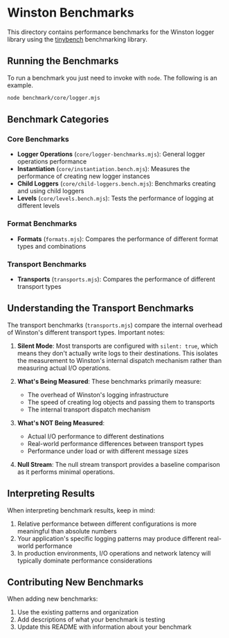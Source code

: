 # Winston Benchmarks

This directory contains performance benchmarks for the Winston logger library using the [tinybench](https://github.com/tinylibs/tinybench) benchmarking library.

## Running the Benchmarks

To run a benchmark you just need to invoke with `node`. The following is an example.
```zsh
node benchmark/core/logger.mjs
```


## Benchmark Categories

### Core Benchmarks

- **Logger Operations** (`core/logger-benchmarks.mjs`): General logger operations performance
- **Instantiation** (`core/instantiation.bench.mjs`): Measures the performance of creating new logger instances
- **Child Loggers** (`core/child-loggers.bench.mjs`): Benchmarks creating and using child loggers
- **Levels** (`core/levels.bench.mjs`): Tests the performance of logging at different levels

### Format Benchmarks

- **Formats** (`formats.mjs`): Compares the performance of different format types and combinations

### Transport Benchmarks

- **Transports** (`transports.mjs`): Compares the performance of different transport types

## Understanding the Transport Benchmarks

The transport benchmarks (`transports.mjs`) compare the internal overhead of Winston's different transport types. Important notes:

1. **Silent Mode**: Most transports are configured with `silent: true`, which means they don't actually write logs to their destinations. This isolates the measurement to Winston's internal dispatch mechanism rather than measuring actual I/O operations.

2. **What's Being Measured**: These benchmarks primarily measure:
   - The overhead of Winston's logging infrastructure
   - The speed of creating log objects and passing them to transports
   - The internal transport dispatch mechanism

3. **What's NOT Being Measured**:
   - Actual I/O performance to different destinations
   - Real-world performance differences between transport types
   - Performance under load or with different message sizes

4. **Null Stream**: The null stream transport provides a baseline comparison as it performs minimal operations.

## Interpreting Results

When interpreting benchmark results, keep in mind:

1. Relative performance between different configurations is more meaningful than absolute numbers
2. Your application's specific logging patterns may produce different real-world performance
3. In production environments, I/O operations and network latency will typically dominate performance considerations

## Contributing New Benchmarks

When adding new benchmarks:

1. Use the existing patterns and organization
2. Add descriptions of what your benchmark is testing
4. Update this README with information about your benchmark
